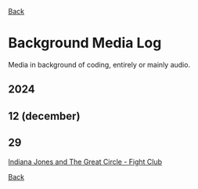 [Back](../index.md)

# Background Media Log

Media in background of coding, entirely or mainly audio.

## 2024

## 12 (december)

## 29

[Indiana Jones and The Great Circle - Fight Club](https://youtu.be/xpTXxtcc1m8)

[Back](../index.md)
